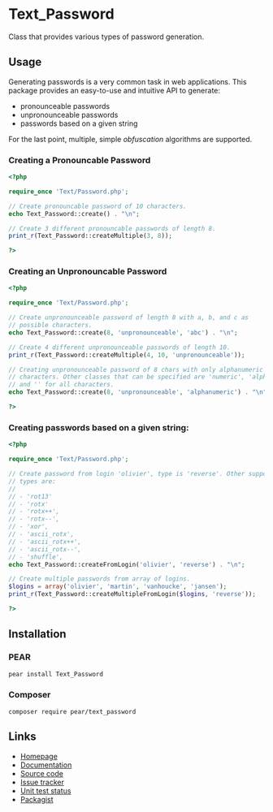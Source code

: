 Text_Password
=============
Class that provides various types of password generation.

Usage
-----
Generating passwords is a very common task in web applications. This package
provides an easy-to-use and intuitive API to generate:

 * pronounceable passwords
 * unpronounceable passwords
 * passwords based on a given string

For the last point, multiple, simple *obfuscation* algorithms are supported.

### Creating a Pronouncable Password
```php
<?php

require_once 'Text/Password.php';

// Create pronouncable password of 10 characters.
echo Text_Password::create() . "\n";

// Create 3 different pronouncable passwords of length 8.
print_r(Text_Password::createMultiple(3, 8));

?>
```

### Creating an Unpronouncable Password
```php
<?php

require_once 'Text/Password.php';

// Create unpronounceable password of length 8 with a, b, and c as
// possible characters.
echo Text_Password::create(8, 'unpronounceable', 'abc') . "\n";

// Create 4 different unpronounceable passwords of length 10.
print_r(Text_Password::createMultiple(4, 10, 'unpronounceable'));

// Creating unpronounceable password of 8 chars with only alphanumeric
// characters. Other classes that can be specified are 'numeric', 'alphabetic'
// and '' for all characters.
echo Text_Password::create(8, 'unpronounceable', 'alphanumeric') . "\n";

?>
```

### Creating passwords based on a given string:
```php
<?php

require_once 'Text/Password.php';

// Create password from login 'olivier', type is 'reverse'. Other supported
// types are:
//
// - 'rot13'
// - 'rotx'
// - 'rotx++',
// - 'rotx--',
// - 'xor',
// - 'ascii_rotx',
// - 'ascii_rotx++',
// - 'ascii_rotx--',
// - 'shuffle',
echo Text_Password::createFromLogin('olivier', 'reverse') . "\n";

// Create multiple passwords from array of logins.
$logins = array('olivier', 'martin', 'vanhoucke', 'jansen');
print_r(Text_Password::createMultipleFromLogin($logins, 'reverse'));

?>
```

Installation
------------

### PEAR
```sh
pear install Text_Password
```

### Composer
```
composer require pear/text_password
```

Links
-----
 * [Homepage](http://pear.php.net/package/Text_Password)
 * [Documentation](http://pear.php.net/manual/en/package.text.text-password.php)
 * [Source code](https://github.com/pear/Text_Password)
 * [Issue tracker](http://pear.php.net/bugs/search.php?cmd=display&package_name[]=Text_Password)
 * [Unit test status](https://travis-ci.org/pear/Text_Password)
 * [Packagist](https://packagist.org/packages/pear/text_password)
